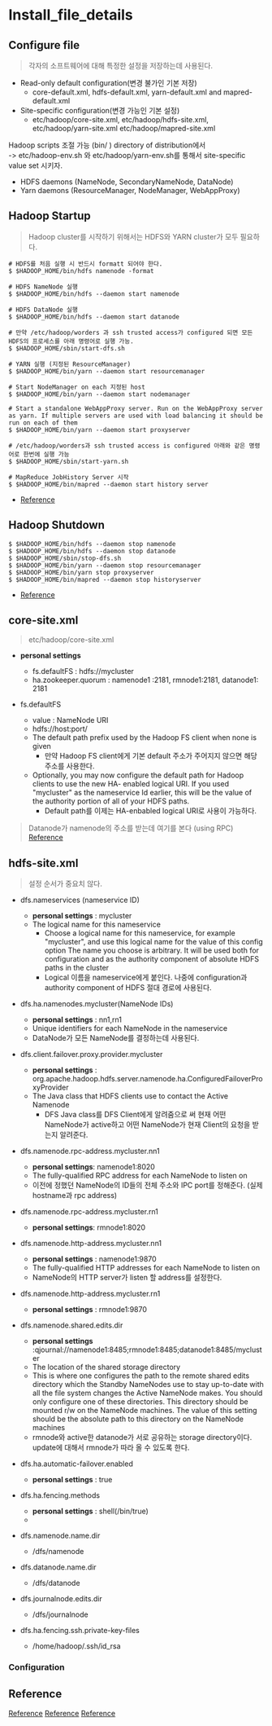 # Install_file_details 

## Configure file
> 각자의 소프트웨어에 대해 특정한 설정을 저장하는데 사용된다.
- Read-only default configuration(변경 불가인 기본 저장)
  - core-default.xml, hdfs-default.xml, yarn-default.xml and mapred-default.xml
- Site-specific configuration(변경 가능인 기본 설정)
  - etc/hadoop/core-site.xml, etc/hadoop/hdfs-site.xml, etc/hadoop/yarn-site.xml etc/hadoop/mapred-site.xml

Hadoop scripts 조절 가능 (bin/ ) directory of distribution에서  
-> etc/hadoop-env.sh 와 etc/hadoop/yarn-env.sh를 통해서 site-specific value set 시키자.

- HDFS daemons (NameNode, SecondaryNameNode, DataNode)
- Yarn daemons (ResourceManager, NodeManager, WebAppProxy)


## Hadoop Startup
> Hadoop cluster를 시작하기 위해서는 HDFS와 YARN cluster가 모두 필요하다.

```
# HDFS를 처음 실행 시 반드시 formatt 되어야 한다.
$ $HADOOP_HOME/bin/hdfs namenode -format

# HDFS NameNode 실행
$ $HADOOP_HOME/bin/hdfs --daemon start namenode

# HDFS DataNode 실행
$ $HADOOP_HOME/bin/hdfs --daemon start datanode

# 만약 /etc/hadoop/worders 과 ssh trusted access가 configured 되면 모든 HDFS의 프로세스를 아래 명령어로 실행 가능.
$ $HADOOP_HOME/sbin/start-dfs.sh

# YARN 실행 (지정된 ResourceManager)
$ $HADOOP_HOME/bin/yarn --daemon start resourcemanager

# Start NodeManager on each 지정된 host
$ $HADOOP_HOME/bin/yarn --daemon start nodemanager

# Start a standalone WebAppProxy server. Run on the WebAppProxy server as yarn. If multiple servers are used with load balancing it should be run on each of them
$ $HADOOP_HOME/bin/yarn --daemon start proxyserver

# /etc/hadoop/worders과 ssh trusted access is configured 아래와 같은 명령어로 한번에 실행 가능
$ $HADOOP_HOME/sbin/start-yarn.sh

# MapReduce JobHistory Server 시작
$ $HADOOP_HOME/bin/mapred --daemon start history server
```
- [Reference](https://hadoop.apache.org/docs/r3.3.4/hadoop-project-dist/hadoop-common/ClusterSetup.html)

## Hadoop Shutdown
```
$ $HADOOP_HOME/bin/hdfs --daemon stop namenode
$ $HADOOP_HOME/bin/hdfs --daemon stop datanode
$ $HADOOP_HOME/sbin/stop-dfs.sh
$ $HADOOP_HOME/bin/yarn --daemon stop resourcemanager
$ $HADOOP_HOME/bin/yarn stop proxyserver
$ $HADOOP_HOME/bin/mapred --daemon stop historyserver
```
- [Reference](https://hadoop.apache.org/docs/r3.3.4/hadoop-project-dist/hadoop-common/ClusterSetup.html)

## core-site.xml
> etc/hadoop/core-site.xml

- **personal settings**
  - fs.defaultFS : hdfs://mycluster
  - ha.zookeeper.quorum : namenode1 :2181, rmnode1:2181, datanode1: 2181

- fs.defaultFS
  - value : NameNode URI
  - hdfs://host:port/
  - The default path prefix used by the Hadoop FS client when none is given
    - 만약 Hadoop FS client에게 기본 default 주소가 주어지지 않으면 해당 주소를 사용한다.
  - Optionally, you may now configure the default path for Hadoop clients to use the new HA- enabled logical URI. If you used "mycluster" as the nameservice Id earlier, this will be the value of the authority portion of all of your HDFS paths.
    - Default path를 이제는 HA-enbabled logical URI로 사용이 가능하다.
> Datanode가 namenode의 주소를 받는데 여기를 본다 (using RPC) [Reference](https://community.cloudera.com/t5/Support-Questions/difference-between-fs-defaultFS-and-dfs-namenode-http/td-p/214958#:~:text=The%20fs.,create%20the%20distributed%20file%20system.)

## hdfs-site.xml
> 설정 순서가 중요치 않다.

- dfs.nameservices (nameservice ID)
  - **personal settings** : mycluster
  - The logical name for this nameservice
    - Choose a logical name for this nameservice, for example "mycluster", and use this logical name for the value of this config option The name you choose is arbitrary. It will be used both for configuration and as the authority component of absolute HDFS paths in the cluster
    - Logical 이름을 nameservice에게 붙인다. 나중에 configuration과 authority component of HDFS 절대 경로에 사용된다.

- dfs.ha.namenodes.mycluster(NameNode IDs)
  - **personal settings** : nn1,rn1
  - Unique identifiers for each NameNode in the nameservice
  - DataNode가 모든 NameNode를 결정하는데 사용된다.

- dfs.client.failover.proxy.provider.mycluster
  - **personal settings** : org.apache.hadoop.hdfs.server.namenode.ha.ConfiguredFailoverProxyProvider
  - The Java class that HDFS clients use to contact the Active Namenode
    - DFS Java class를 DFS Client에게 알려줌으로 써 현재 어떤 NameNode가 active하고 어떤 NameNode가 현재 Client의 요청을 받는지 알려준다.

- dfs.namenode.rpc-address.mycluster.nn1
  - **personal settings**: namenode1:8020
  - The fully-qualified RPC address for each NameNode to listen on
  - 이전에 정했던 NameNode의 ID들의 전체 주소와 IPC port를 정해준다. (실제 hostname과 rpc address)
- dfs.namenode.rpc-address.mycluster.rn1
  - **personal settings**: rmnode1:8020

- dfs.namenode.http-address.mycluster.nn1
  - **personal settings** : namenode1:9870
  - The fully-qualified HTTP addresses for each NameNode to listen on
  - NameNode의 HTTP server가 listen 할 address를 설정한다.
- dfs.namenode.http-address.mycluster.rn1
  - **personal settings** : rmnode1:9870

- dfs.namenode.shared.edits.dir
  - **personal settings** :qjournal://namenode1:8485;rmnode1:8485;datanode1:8485/mycluster
  - The location of the shared storage directory
  - This is where one configures the path to the remote shared edits directory which the Standby NameNodes use to stay up-to-date with all the file system changes the Active NameNode makes. You should only configure one of these directories. This directory should be mounted r/w on the NameNode machines. The value of this setting should be the absolute path to this directory on the NameNode machines
  - rmnode와 active한 datanode가 서로 공유하는 storage directory이다. update에 대해서 rmnode가 따라 올 수 있도록 한다.

- dfs.ha.automatic-failover.enabled
  - **personal settings** : true
- dfs.ha.fencing.methods
  - **personal settings** : shell(/bin/true)
  - 

- dfs.namenode.name.dir
  - /dfs/namenode
- dfs.datanode.name.dir
  - /dfs/datanode
- dfs.journalnode.edits.dir
  - /dfs/journalnode






- dfs.ha.fencing.ssh.private-key-files
  - /home/hadoop/.ssh/id_rsa




### Configuration
## Reference
[Reference](https://hadoop.apache.org/docs/r3.1.1/hadoop-project-dist/hadoop-common/ClusterSetup.html)
[Reference](https://hadoop.apache.org/docs/stable/hadoop-project-dist/hadoop-hdfs/HDFSHighAvailabilityWithNFS.html)
[Reference](https://www.edureka.co/community/1401/meaning-of-fs-defaultfs-property-in-core-site-xml-in-hadoop)
